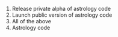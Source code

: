 1. Release private alpha of astrology code
1. Launch public version of astrology code
1. All of the above
1. Astrology code
